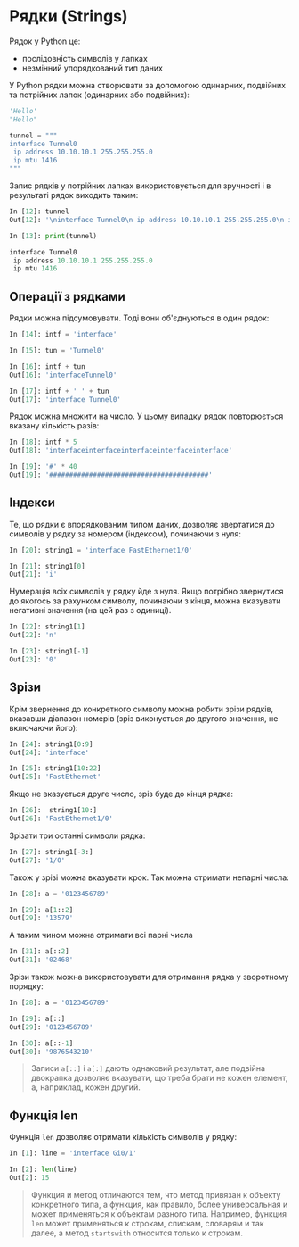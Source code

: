 # Рядки (Strings)

Рядок у Python це:

* послідовність символів у лапках
* незмінний упорядкований тип даних

У Python рядки можна створювати за допомогою одинарних, подвійних та потрійних
лапок (одинарних або подвійних):

```python
'Hello'
"Hello"

tunnel = """
interface Tunnel0
 ip address 10.10.10.1 255.255.255.0
 ip mtu 1416
"""
```

Запис рядків у потрійних лапках використовується для зручності і в результаті
рядок виходить таким:

```python
In [12]: tunnel
Out[12]: '\ninterface Tunnel0\n ip address 10.10.10.1 255.255.255.0\n ip mtu 1416\n'

In [13]: print(tunnel)

interface Tunnel0
 ip address 10.10.10.1 255.255.255.0
 ip mtu 1416
```

## Операції з рядками

Рядки можна підсумовувати. Тоді вони об'єднуються в один рядок:

```python
In [14]: intf = 'interface'

In [15]: tun = 'Tunnel0'

In [16]: intf + tun
Out[16]: 'interfaceTunnel0'

In [17]: intf + ' ' + tun
Out[17]: 'interface Tunnel0'
```

Рядок можна множити на число. У цьому випадку рядок повторюється вказану
кількість разів:

```python
In [18]: intf * 5
Out[18]: 'interfaceinterfaceinterfaceinterfaceinterface'

In [19]: '#' * 40
Out[19]: '########################################'
```

## Індекси

Те, що рядки є впорядкованим типом даних, дозволяє звертатися до символів у
рядку за номером (індексом), починаючи з нуля:

```python
In [20]: string1 = 'interface FastEthernet1/0'

In [21]: string1[0]
Out[21]: 'i'
```

Нумерація всіх символів у рядку йде з нуля. Якщо потрібно звернутися до якогось
за рахунком символу, починаючи з кінця, можна вказувати негативні значення (на
цей раз з одиниці).

```python
In [22]: string1[1]
Out[22]: 'n'

In [23]: string1[-1]
Out[23]: '0'
```

## Зрізи

Крім звернення до конкретного символу можна робити зрізи рядків, вказавши
діапазон номерів (зріз виконується до другого значення, не включаючи його):

```python
In [24]: string1[0:9]
Out[24]: 'interface'

In [25]: string1[10:22]
Out[25]: 'FastEthernet'
```

Якщо не вказується друге число, зріз буде до кінця рядка:

```python
In [26]:  string1[10:]
Out[26]: 'FastEthernet1/0'
```

Зрізати три останні символи рядка:

```python
In [27]: string1[-3:]
Out[27]: '1/0'
```

Також у зрізі можна вказувати крок. Так можна отримати непарні числа:

```python
In [28]: a = '0123456789'

In [29]: a[1::2]
Out[29]: '13579'
```

А таким чином можна отримати всі парні числа

```python
In [31]: a[::2]
Out[31]: '02468'
```

Зрізи також можна використовувати для отримання рядка у зворотному порядку:

```python
In [28]: a = '0123456789'

In [29]: a[::]
Out[29]: '0123456789'

In [30]: a[::-1]
Out[30]: '9876543210'
```

> Записи ``a[::]`` і ``a[:]`` дають однаковий результат, але подвійна
> двокрапка дозволяє вказувати, що треба брати не кожен елемент, а,
> наприклад, кожен другий.

## Функція len

Функція ``len`` дозволяє отримати кількість символів у рядку:

```python
In [1]: line = 'interface Gi0/1'

In [2]: len(line)
Out[2]: 15
```

> Функция и метод отличаются тем, что метод привязан к объекту конкретного типа, а функция,
> как правило, более универсальная и может применяться к объектам разного типа.
> Например, функция ``len`` может применяться к строкам, спискам, словарям и так далее,
> а метод ``startswith`` относится только к строкам.

